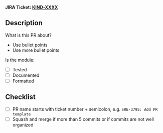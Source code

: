 **JIRA Ticket: [KIND-XXXX](https://jira.atlightspeed.net/browse/KIND-XXXX)**

## Description

What is this PR about?

- Use bullet points
- Use more bullet points

Is the module: 
- [ ] Tested
- [ ] Documented 
- [ ] Formatted 

## Checklist

- [ ] PR name starts with ticket number + semicolon, e.g. `SRE-3795: Add PR template`
- [ ] Squash and merge if more than 5 commits or if commits are not well organized
